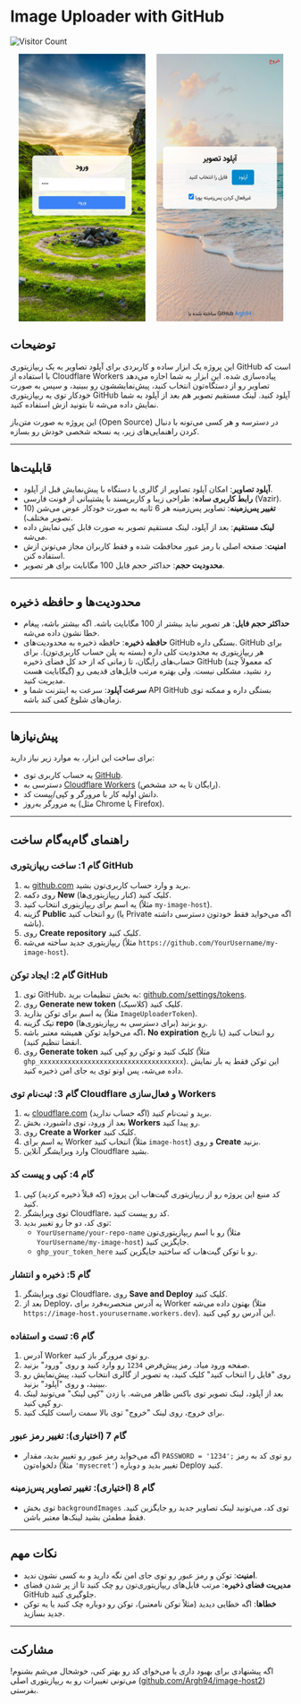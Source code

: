 # Image Uploader with GitHub

![Visitor Count](https://komarev.com/ghpvc/?username=Argh94&repo=image-host2&label=ProfileViews)

<div style="display: flex; justify-content: center; gap: 20px;">
  <img src="https://raw.githubusercontent.com/Argh94/image-host2/main/image/project-preview.jpg" alt="نمایی از پروژه ۱" width="45%">
  <img src="https://raw.githubusercontent.com/Argh94/image-host2/main/image/project-preview2.jpg" alt="نمایی از پروژه ۲" width="45%">
</div>


## توضیحات
این پروژه یک ابزار ساده و کاربردی برای آپلود تصاویر به یک ریپازیتوری GitHub است که با استفاده از Cloudflare Workers پیاده‌سازی شده. این ابزار به شما اجازه می‌دهد تصاویر رو از دستگاه‌تون انتخاب کنید، پیش‌نمایششون رو ببینید، و سپس به صورت خودکار توی یه ریپازیتوری GitHub آپلود کنید. لینک مستقیم تصویر هم بعد از آپلود به شما نمایش داده می‌شه تا بتونید ازش استفاده کنید.

این پروژه به صورت متن‌باز (Open Source) در دسترسه و هر کسی می‌تونه با دنبال کردن راهنمایی‌های زیر، یه نسخه شخصی خودش رو بسازه.

---

## قابلیت‌ها
- **آپلود تصاویر**: امکان آپلود تصاویر از گالری یا دستگاه با پیش‌نمایش قبل از آپلود.
- **رابط کاربری ساده**: طراحی زیبا و کاربرپسند با پشتیبانی از فونت فارسی (Vazir).
- **تغییر پس‌زمینه**: تصاویر پس‌زمینه هر 6 ثانیه به صورت خودکار عوض می‌شن (10 تصویر مختلف).
- **لینک مستقیم**: بعد از آپلود، لینک مستقیم تصویر به صورت قابل کپی نمایش داده می‌شه.
- **امنیت**: صفحه اصلی با رمز عبور محافظت شده و فقط کاربران مجاز می‌تونن ازش استفاده کنن.
- **محدودیت حجم**: حداکثر حجم فایل 100 مگابایت برای هر تصویر.

---

## محدودیت‌ها و حافظه ذخیره
- **حداکثر حجم فایل**: هر تصویر نباید بیشتر از 100 مگابایت باشه. اگه بیشتر باشه، پیغام خطا نشون داده می‌شه.
- **حافظه ذخیره**: حافظه ذخیره به محدودیت‌های GitHub بستگی داره. GitHub برای هر ریپازیتوری یه محدودیت کلی داره (بسته به پلن حساب کاربری‌تون). برای حساب‌های رایگان، تا زمانی که از حد کل فضای ذخیره GitHub (که معمولاً چند گیگابایت هست) رد نشید، مشکلی نیست. ولی بهتره مرتب فایل‌های قدیمی رو مدیریت کنید.
- **سرعت آپلود**: سرعت به اینترنت شما و API GitHub بستگی داره و ممکنه توی زمان‌های شلوغ کمی کند باشه.

---

## پیش‌نیازها
برای ساخت این ابزار، به موارد زیر نیاز دارید:
- یه حساب کاربری توی [GitHub](https://github.com/).
- دسترسی به [Cloudflare Workers](https://workers.cloudflare.com/) (رایگان تا یه حد مشخص).
- دانش اولیه کار با مرورگر و کپی/پیست کد.
- یه مرورگر به‌روز (مثل Chrome یا Firefox).

---

## راهنمای گام‌به‌گام ساخت
### گام 1: ساخت ریپازیتوری GitHub
1. به [github.com](https://github.com/) برید و وارد حساب کاربری‌تون بشید.
2. روی دکمه **New** (کنار ریپازیتوری‌ها) کلیک کنید.
3. یه اسم برای ریپازیتوری انتخاب کنید (مثلاً `my-image-host`).
4. گزینه **Public** رو انتخاب کنید (یا Private اگه می‌خواید فقط خودتون دسترسی داشته باشه).
5. روی **Create repository** کلیک کنید.
6. ریپازیتوری جدید ساخته می‌شه (مثلاً `https://github.com/YourUsername/my-image-host`).

### گام 2: ایجاد توکن GitHub
1. توی GitHub، به بخش تنظیمات برید: [github.com/settings/tokens](https://github.com/settings/tokens).
2. روی **Generate new token** (کلاسیک) کلیک کنید.
3. یه اسم برای توکن بذارید (مثلاً `ImageUploaderToken`).
4. تیک گزینه **repo** رو بزنید (برای دسترسی به ریپازیتوری‌ها).
5. اگه می‌خواید توکن همیشه معتبر باشه، **No expiration** رو انتخاب کنید (یا تاریخ انقضا تنظیم کنید).
6. روی **Generate token** کلیک کنید و توکن رو کپی کنید (مثلاً `ghp_xxxxxxxxxxxxxxxxxxxxxxxxxxxxxxxxxxxx`). این توکن فقط یه بار نمایش داده می‌شه، پس اونو توی یه جای امن ذخیره کنید.

### گام 3: ثبت‌نام توی Cloudflare و فعال‌سازی Workers
1. به [cloudflare.com](https://www.cloudflare.com/) برید و ثبت‌نام کنید (اگه حساب ندارید).
2. بعد از ورود، توی داشبورد، بخش **Workers** رو پیدا کنید.
3. روی **Create a Worker** کلیک کنید.
4. یه اسم برای Worker انتخاب کنید (مثلاً `image-host`) و روی **Create** بزنید.
5. وارد ویرایشگر آنلاین Cloudflare بشید.

### گام 4: کپی و پیست کد
1. کد منبع این پروژه رو از ریپازیتوری گیت‌هاب این پروژه (که قبلاً ذخیره کردید) کپی کنید.
2. توی ویرایشگر Cloudflare، کد رو پیست کنید.
3. توی کد، دو جا رو تغییر بدید:
   - `YourUsername/your-repo-name` رو با اسم ریپازیتوری‌تون (مثلاً `YourUsername/my-image-host`) جایگزین کنید.
   - `ghp_your_token_here` رو با توکن گیت‌هاب که ساختید جایگزین کنید.

### گام 5: ذخیره و انتشار
1. توی ویرایشگر Cloudflare، روی **Save and Deploy** کلیک کنید.
2. بعد از Deploy، یه آدرس منحصربه‌فرد برای Worker بهتون داده می‌شه (مثلاً `https://image-host.yourusername.workers.dev`). این آدرس رو کپی کنید.

### گام 6: تست و استفاده
1. آدرس Worker رو توی مرورگر باز کنید.
2. صفحه ورود میاد. رمز پیش‌فرض `1234` رو وارد کنید و روی "ورود" بزنید.
3. روی "فایل را انتخاب کنید" کلیک کنید، یه تصویر از گالری انتخاب کنید، پیش‌نمایش رو ببینید، و روی "آپلود" بزنید.
4. بعد از آپلود، لینک تصویر توی باکس ظاهر می‌شه. با زدن "کپی لینک" می‌تونید لینک رو کپی کنید.
5. برای خروج، روی لینک "خروج" توی بالا سمت راست کلیک کنید.

### گام 7 (اختیاری): تغییر رمز عبور
- اگه می‌خواید رمز عبور رو تغییر بدید، مقدار `PASSWORD = '1234';` رو توی کد به رمز دلخواه‌تون (مثلاً `'mysecret'`) تغییر بدید و دوباره Deploy کنید.

### گام 8 (اختیاری): تغییر تصاویر پس‌زمینه
- توی بخش `backgroundImages` توی کد، می‌تونید لینک تصاویر جدید رو جایگزین کنید. فقط مطمئن بشید لینک‌ها معتبر باشن.

---

## نکات مهم
- **امنیت**: توکن و رمز عبور رو توی جای امن نگه دارید و به کسی نشون ندید.
- **مدیریت فضای ذخیره**: مرتب فایل‌های ریپازیتوری‌تون رو چک کنید تا از پر شدن فضای GitHub جلوگیری کنید.
- **خطاها**: اگه خطایی دیدید (مثلاً توکن نامعتبر)، توکن رو دوباره چک کنید یا یه توکن جدید بسازید.

---

## مشارکت
اگه پیشنهادی برای بهبود داری یا می‌خوای کد رو بهتر کنی، خوشحال می‌شم بشنوم! می‌تونی تغییرات رو به ریپازیتوری اصلی ([github.com/Argh94/image-host2](https://github.com/Argh94/image-host2)) بفرستی.
